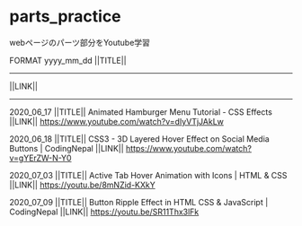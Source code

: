 # parts_practice
webページのパーツ部分をYoutube学習

FORMAT
yyyy_mm_dd
||TITLE||
********
||LINK||
*********

2020_06_17
||TITLE||
Animated Hamburger Menu Tutorial - CSS Effects
||LINK||
https://www.youtube.com/watch?v=dIyVTjJAkLw

2020_06_18
||TITLE||
CSS3 - 3D Layered Hover Effect on Social Media Buttons | CodingNepal
||LINK||
https://www.youtube.com/watch?v=gYErZW-N-Y0

2020_07_03
||TITLE||
Active Tab Hover Animation with Icons | HTML & CSS
||LINK||
https://youtu.be/8mNZid-KXkY

2020_07_09
||TITLE||
Button Ripple Effect in HTML CSS & JavaScript | CodingNepal
||LINK||
https://youtu.be/SR11Thx3lFk
